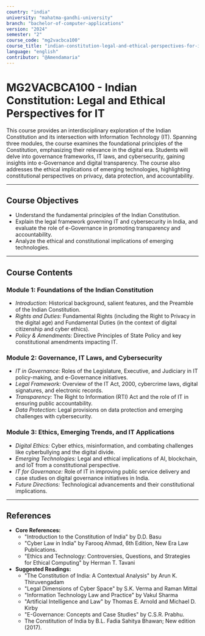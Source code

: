 ```yaml
---
country: "india"
university: "mahatma-gandhi-university"
branch: "bachelor-of-computer-applications"
version: "2024"
semester: "2"
course_code: "mg2vacbca100"
course_title: "indian-constitution-legal-and-ethical-perspectives-for-it"
language: "english"
contributor: "@Amendamaria"
---
```

# MG2VACBCA100 - Indian Constitution: Legal and Ethical Perspectives for IT

This course provides an interdisciplinary exploration of the Indian Constitution and its intersection with Information Technology (IT). Spanning three modules, the course examines the foundational principles of the Constitution, emphasizing their relevance in the digital era. Students will delve into governance frameworks, IT laws, and cybersecurity, gaining insights into e-Governance and digital transparency. The course also addresses the ethical implications of emerging technologies, highlighting constitutional perspectives on privacy, data protection, and accountability.

---
## Course Objectives

* Understand the fundamental principles of the Indian Constitution.
* Explain the legal framework governing IT and cybersecurity in India, and evaluate the role of e-Governance in promoting transparency and accountability.
* Analyze the ethical and constitutional implications of emerging technologies.

---
## Course Contents


### Module 1: Foundations of the Indian Constitution
* *Introduction:* Historical background, salient features, and the Preamble of the Indian Constitution.
* *Rights and Duties:* Fundamental Rights (including the Right to Privacy in the digital age) and Fundamental Duties (in the context of digital citizenship and cyber ethics).
* *Policy & Amendments:* Directive Principles of State Policy and key constitutional amendments impacting IT.

### Module 2: Governance, IT Laws, and Cybersecurity
* *IT in Governance:* Roles of the Legislature, Executive, and Judiciary in IT policy-making, and e-Governance initiatives.
* *Legal Framework:* Overview of the IT Act, 2000, cybercrime laws, digital signatures, and electronic records.
* *Transparency:* The Right to Information (RTI) Act and the role of IT in ensuring public accountability.
* *Data Protection:* Legal provisions on data protection and emerging challenges with cybersecurity.

### Module 3: Ethics, Emerging Trends, and IT Applications
* *Digital Ethics:* Cyber ethics, misinformation, and combating challenges like cyberbullying and the digital divide.
* *Emerging Technologies:* Legal and ethical implications of AI, blockchain, and IoT from a constitutional perspective.
* *IT for Governance:* Role of IT in improving public service delivery and case studies on digital governance initiatives in India.
* *Future Directions:* Technological advancements and their constitutional implications.

---
## References
* **Core References:**
    * "Introduction to the Constitution of India" by D.D. Basu
    * "Cyber Law in India" by Farooq Ahmad, 6th Edition, New Era Law Publications.
    * "Ethics and Technology: Controversies, Questions, and Strategies for Ethical Computing" by Herman T. Tavani
* **Suggested Readings:**
    * "The Constitution of India: A Contextual Analysis" by Arun K. Thiruvengadam
    * "Legal Dimensions of Cyber Space" by S.K. Verma and Raman Mittal
    * "Information Technology Law and Practice" by Vakul Sharma
    * "Artificial Intelligence and Law" by Thomas E. Arnold and Michael D. Kirby
    * "E-Governance: Concepts and Case Studies" by C.S.R. Prabhu.
    * The Constitution of India by B.L. Fadia Sahitya Bhawan; New edition (2017).